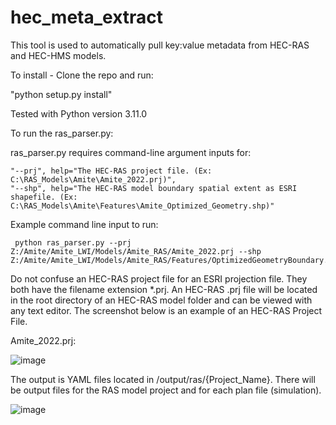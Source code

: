# hec_meta_extract

This tool is used to automatically pull key:value metadata from HEC-RAS and HEC-HMS models. 

To install - Clone the repo and run:

"python setup.py install"

Tested with Python version 3.11.0

To run the ras_parser.py:

  ras_parser.py requires command-line argument inputs for:
  
    "--prj", help="The HEC-RAS project file. (Ex: C:\RAS_Models\Amite\Amite_2022.prj)", 
    "--shp", help="The HEC-RAS model boundary spatial extent as ESRI shapefile. (Ex: C:\RAS_Models\Amite\Features\Amite_Optimized_Geometry.shp)"
    
Example command line input to run:

     python ras_parser.py --prj Z:/Amite/Amite_LWI/Models/Amite_RAS/Amite_2022.prj --shp Z:/Amite/Amite_LWI/Models/Amite_RAS/Features/OptimizedGeometryBoundary.shp 
      
  Do not confuse an HEC-RAS project file for an ESRI projection file. They both have the filename extension *.prj. An HEC-RAS .prj file will be located in the root directory of an HEC-RAS model folder and can be viewed with any text editor. The screenshot below is an example of an HEC-RAS Project File.
    
Amite_2022.prj:

![image](https://user-images.githubusercontent.com/64209352/220175130-8bb33379-7652-4db5-b5fc-d25b05ed5d4d.png)

The output is YAML files located in /output/ras/{Project_Name}. There will be output files for the RAS model project and for each plan file (simulation).
    
![image](https://user-images.githubusercontent.com/64209352/220175255-e5267795-7a58-401b-a7ea-4b21206b2b49.png)

  
